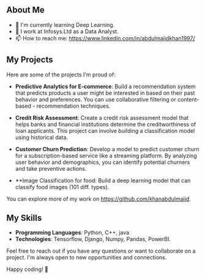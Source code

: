 ## About Me

- 🌱 I'm currently learning Deep Learning.
- 💼 I work at Infosys.Ltd as a Data Analyst.
- 📫 How to reach me: https://www.linkedin.com/in/abdulmajidkhan1997/

## My Projects

Here are some of the projects I'm proud of:

- **Predictive Analytics for E-commerce**: Build a recommendation system that predicts products a user might be interested in based on their past behavior and preferences. You can use collaborative filtering or content-based - recommendation techniques.

- **Credit Risk Assessment**: Create a credit risk assessment model that helps banks and financial institutions determine the creditworthiness of loan applicants. This project can involve building a classification model using historical data.

- **Customer Churn Prediction**: Develop a model to predict customer churn for a subscription-based service like a streaming platform. By analyzing user behavior and demographics, you can identify potential churners and take preventive actions.

- **Image Classification for food: Build a deep learning model that can classify food images (101 diff. types).

You can explore more of my work on https://github.com/khanabdulmajid.

## My Skills

- **Programming Languages**: Python, C++, java
- **Technologies**: Tensorflow, Django, Numpy, Pandas, PowerBI.

Feel free to reach out if you have any questions or want to collaborate on a project. I'm always open to new opportunities and connections.

Happy coding! 🚀
